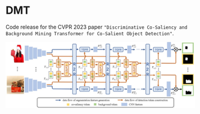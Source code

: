 # DMT
Code release for the CVPR 2023 paper `"Discriminative Co-Saliency and Background Mining Transformer for Co-Salient Object Detection"`.

![avatar](framework.jpg)
